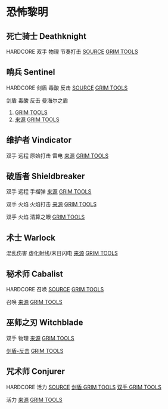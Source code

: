 # 恐怖黎明

## 死亡骑士 Deathknight

HARDCORE 双手 物理 节奏打击
[SOURCE](https://forums.crateentertainment.com/t/hc-build-collection-by-rektbyprotoss/101024)
[GRIM TOOLS](https://www.grimtools.com/calc/lNkmyPQV)

## 哨兵 Sentinel

HARDCORE 剑盾 毒酸 反击
[SOURCE](https://forums.crateentertainment.com/t/hc-build-collection-by-rektbyprotoss/101024)
[GRIM TOOLS](https://www.grimtools.com/calc/qNY55arN)

剑盾 毒酸 反击 曼海尔之盾
1. [GRIM TOOLS](https://www.grimtools.com/calc/0V0RGg1N)
1. [来源](https://forums.crateentertainment.com/t/1-1-7-1-caustic-rebuke-5-20m-crucible-gladiator-sr-90-45-seconds-ravager-retaliation-caster-sentinel-sr-c-vid/101269)
[GRIM TOOLS](https://www.grimtools.com/calc/L2J3bg0V)

## 维护者 Vindicator

双手 远程 原始打击 雷电
[来源](https://forums.crateentertainment.com/t/ranged-lightning-crit-striker-thunderous-strike-rifle-vindicator/44163)
[GRIM TOOLS](https://www.grimtools.com/calc/RZRRLgrZ)

## 破盾者 Shieldbreaker

双手 远程 手榴弹
[来源](https://forums.crateentertainment.com/t/1-1-6-2-hc-bomberman-returns-fire-grenado-shieldbreaker-vids/86631)
[GRIM TOOLS](https://www.grimtools.com/calc/mN4L36xN)

双手 火焰 火焰打击
[来源](https://forums.crateentertainment.com/t/1-1-7-1-not-so-pure-fire-2h-brimstone-shieldbreaker-sr-65-66-farmer/101413)
[GRIM TOOLS](https://www.grimtools.com/calc/4NOqOGXV)

双手 火焰 清算之眼
[GRIM TOOLS](https://www.grimtools.com/calc/Q2zL0qjZ)

## 术士 Warlock

混乱伤害 虚化射线/末日闪电
[来源](https://forums.crateentertainment.com/t/1-1-7-2-guide-the-rookie-bloodsworn-a-chaos-warlock-beginner-guide/103489)
[GRIM TOOLS](https://www.grimtools.com/calc/mN4JE0QV)

## 秘术师 Cabalist

HARDCORE 召唤
[SOURCE](https://forums.crateentertainment.com/t/hc-build-collection-by-rektbyprotoss/101024)
[GRIM TOOLS](https://www.grimtools.com/calc/eZPqmlKN)

召唤
[来源](https://forums.crateentertainment.com/t/scarecrow-pet-cabalist/85002)
[GRIM TOOLS](https://www.grimtools.com/calc/YVWgA15V)

## 巫师之刃 Witchblade

双手 物理
[来源](https://forums.crateentertainment.com/t/1-1-7-1-beginners-physical-two-hand-melee-blade-arc-witchblade-suitable-for-first-character/101219)
[GRIM TOOLS](https://www.grimtools.com/calc/m23BKL7N)

[剑盾-反击](https://forums.crateentertainment.com/t/1-1-7-2-sentinel-of-the-three-witchblade-cr-4-40-5-50ex-naked-100sr-with-fevered-rage-2-5kda-celestials-ravager-33-sec-crate-1-min-facetank-callagadra-44-seconds/97454) 
[GRIM TOOLS](https://www.grimtools.com/calc/YVWnzJn2)

## 咒术师 Conjurer

HARDCORE 活力
[SOURCE](https://forums.crateentertainment.com/t/hc-build-collection-by-rektbyprotoss/101024)
[剑盾 GRIM TOOLS](https://www.grimtools.com/calc/JVl5kK7Z)
[双手 GRIM TOOLS](https://www.grimtools.com/calc/1NXjkPLV)

活力
[来源](https://forums.crateentertainment.com/t/1-1-6-2-beginners-vitality-caster-conjurer-guide-how-to-build-monster-build-from-the-scratch-suitable-for-first-character/99959)
[GRIM TOOLS](https://www.grimtools.com/calc/0V0LE5RV)
